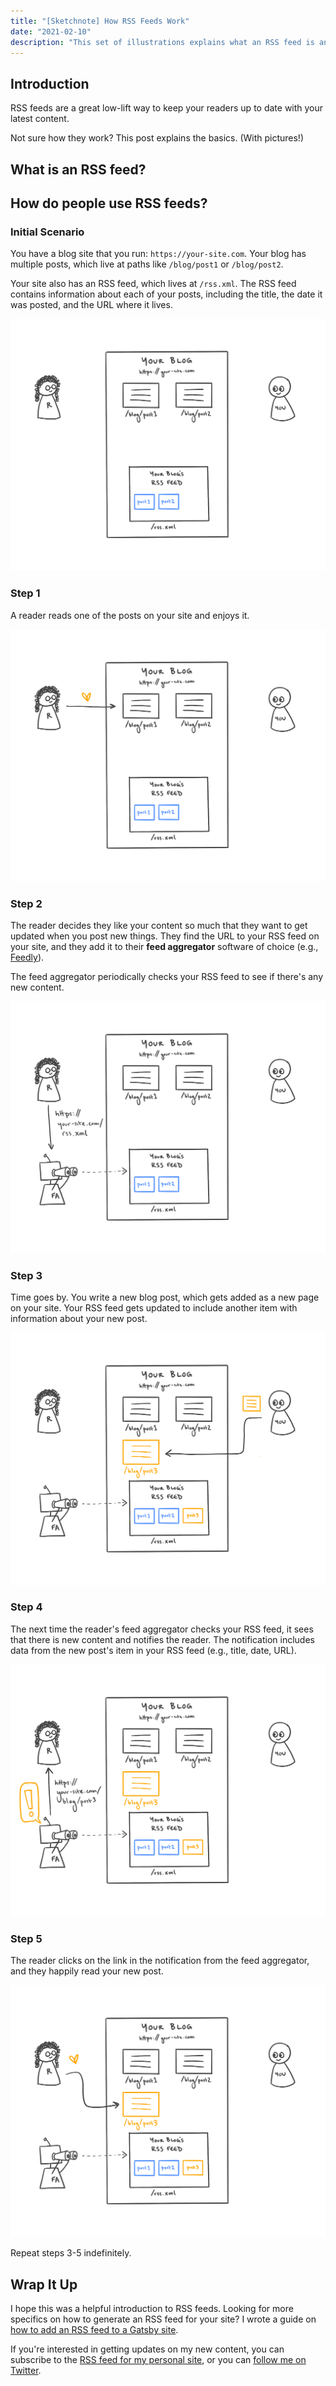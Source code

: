 ```yaml
---
title: "[Sketchnote] How RSS Feeds Work"
date: "2021-02-10"
description: "This set of illustrations explains what an RSS feed is and how it works."
---
```


## Introduction

RSS feeds are a great low-lift way to keep your readers up to date with your latest content.

Not sure how they work? This post explains the basics. (With pictures!)

## What is an RSS feed?

## How do people use RSS feeds?

### Initial Scenario

You have a blog site that you run: `https://your-site.com`. Your blog has multiple posts, which live at paths like `/blog/post1` or `/blog/post2`.

Your site also has an RSS feed, which lives at `/rss.xml`. The RSS feed contains information about each of your posts, including the title, the date it was posted, and the URL where it lives.

![A diagram showing the pages in your site.](./step-0.png)

### Step 1

A reader reads one of the posts on your site and enjoys it.

![A reader reads one of your posts and enjoys it.](./step-1.png)

### Step 2

The reader decides they like your content so much that they want to get updated when you post new things. They find the URL to your RSS feed on your site, and they add it to their **feed aggregator** software of choice (e.g., [Feedly](https://feedly.com/)).

The feed aggregator periodically checks your RSS feed to see if there's any new content.

![The reader adds your site's RSS feed to their feed aggregator tool of choice, which then watches your RSS feed for updates.](./step-2.png)

### Step 3

Time goes by. You write a new blog post, which gets added as a new page on your site. Your RSS feed gets updated to include another item with information about your new post.

![You write a new post, which adds a new page to your site and updates your RSS feed.](./step-3.png)

### Step 4

The next time the reader's feed aggregator checks your RSS feed, it sees that there is new content and notifies the reader. The notification includes data from the new post's item in your RSS feed (e.g., title, date, URL).

![The feed aggregator sees the new post in your RSS feed and notifies the reader.](./step-4.png)

### Step 5

The reader clicks on the link in the notification from the feed aggregator, and they happily read your new post.

![The reader happily reads your new post.](./step-5.png)

Repeat steps 3-5 indefinitely.

## Wrap It Up

I hope this was a helpful introduction to RSS feeds. Looking for more specifics on how to generate an RSS feed for your site? I wrote a guide on [how to add an RSS feed to a Gatsby site](/blog/gatsby-rss-feed).

If you're interested in getting updates on my new content, you can subscribe to the [RSS feed for my personal site](/rss.xml), or you can [follow me on Twitter](https://twitter.com/meganesulli).